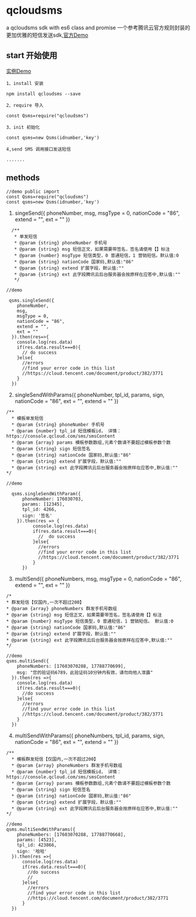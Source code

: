 # qcloudsms
a qcloudsms sdk  with es6 class and promise
一个参考腾讯云官方规则封装的更加优雅的短信发送sdk,[官方Demo](https://github.com/qcloudsms/qcloudsms/tree/master/demo/js)


## start 开始使用
[实例Demo](https://github.com/unliar/qcloudsms/blob/master/demo.js)
```
1、install 安装

npm install qcloudsms --save

2、require 导入

const Qsms=require("qcloudsms")

3、init 初始化

const qsms=new Qsms(idnumber,'key')

4,send SMS 调用接口发送短信

.......

```

## methods
```
//demo public import
const Qsms=require("qcloudsms")
const qsms=new Qsms(idnumber,'key')
```
1. singeSend({
      phoneNumber,
      msg,
      msgType = 0,
      nationCode = "86",
      extend = "",
      ext = ""
    }) 

```
  /**
   * 单发短信
   * @param {string} phoneNumber 手机号 
   * @param {string} msg 短信正文，如果需要带签名，签名请使用【】标注
   * @param {number} msgType 短信类型，0 普通短信，1 营销短信。默认值:0
   * @param {string} nationCode 国家码,默认值:"86"
   * @param {string} extend 扩展字段，默认值:""
   * @param {string} ext 此字段腾讯云后台服务器会按原样在应答中,默认值:""
   */
   
//demo

 qsms.singleSend({
    phoneNumber,
    msg,
    msgType = 0,
    nationCode = "86",
    extend = "",
    ext = ""
  }).then(res=>{
    console.log(res.data)
    if(res.data.result===0){
      // do success
    }else{
      //errors
      //find your error code in this list
      //https://cloud.tencent.com/document/product/382/3771
    }
  })

```

2. singleSendWithParams({
      phoneNumber,
      tpl_id,
      params,
      sign,
      nationCode = "86",
      ext = "",
      extend = ""
    })
  ```
  /**
    * 模板单发短信
    * @param {string} phoneNumber 手机号
    * @param {number} tpl_id 短信模板id， 详情：https://console.qcloud.com/sms/smsContent 
    * @param {array} params 模板参数数组,元素个数请不要超过模板参数个数
    * @param {string} sign 短信签名
    * @param {string} nationCode 国家码,默认值:"86"
    * @param {string} extend 扩展字段，默认值:""
    * @param {string} ext 此字段腾讯云后台服务器会按原样在应答中,默认值:""
  */

  //demo

    qsms.singleSendWithParam({
        phoneNumber: 176030703,
        params: [12345],
        tpl_id: 4266,
        sign: '签名'
      }).then(res => {
            console.log(res.data)
            if(res.data.result===0){
              //  do success
            }else{
              //errors
              //find your error code in this list
              //https://cloud.tencent.com/document/product/382/3771
            }
        })  
  ```
  3. multiSend({
        phoneNumbers,
        msg,
        msgType = 0,
        nationCode = "86",
        extend = "",
        ext = ""
     })
  ```
  /*
  * 群发短信【仅国内,一次不超过200】
  * @param {array} phoneNumbers 群发手机号数组 
  * @param {string} msg 短信正文，如果需要带签名，签名请使用【】标注
  * @param {number} msgType 短信类型，0 普通短信，1 营销短信。 默认值:0
  * @param {string} nationCode 国家码,默认值:"86"
  * @param {string} extend 扩展字段，默认值:""
  * @param {string} ext 此字段腾讯云后台服务器会按原样在应答中,默认值:""
  */

  //demo
  qsms.multiSend({
      phoneNumbers: [17603070288, 17788770699],
      msg: "您的验证码6789，此验证码10分钟内有效，请勿向他人泄露"
    }).then(res =>{
      console.log(res.data)
      if(res.data.result===0){
        //do success
      }else{
        //errors
        //find your error code in this list
        //https://cloud.tencent.com/document/product/382/3771
      }
    })

  ```
  4. multiSendWithParams({
      phoneNumbers,
      tpl_id,
      params,
      sign,
      nationCode = "86",
      ext = "",
      extend = ""
    }) 

  ```
  /**
    * 模板群发短信【仅国内,一次不超过200】
    * @param {array} phoneNumbers 群发手机号数组 
    * @param {number} tpl_id 短信模板id， 详情：https://console.qcloud.com/sms/smsContent 
    * @param {array} params 模板参数数组,元素个数请不要超过模板参数个数
    * @param {string} sign 短信签名
    * @param {string} nationCode 国家码,默认值:"86"
    * @param {string} extend 扩展字段，默认值:""
    * @param {string} ext 此字段腾讯云后台服务器会按原样在应答中,默认值:""
  */
  
  //demo
  qsms.multiSendWithParams({
      phoneNumbers: [17603070288, 17788770668],
      params: [4523],
      tpl_id: 423866,
      sign: '哈哈'
    }).then(res =>{
        console.log(res.data)
        if(res.data.result===0){
          //do success
          //
        }else{
          //errors
          //find your error code in this list
          //https://cloud.tencent.com/document/product/382/3771
        }
    })

  ```
